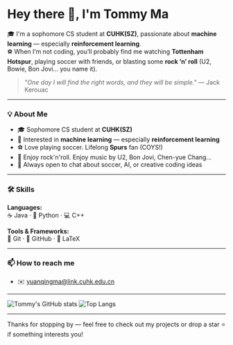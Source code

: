 
<!--
**tommyma3/tommyma3** is a ✨ _special_ ✨ repository because its `README.md` (this file) appears on your GitHub profile.

Here are some ideas to get you started:

- 🔭 I’m currently working on ...
- 🌱 I’m currently learning ...
- 👯 I’m looking to collaborate on ...
- 🤔 I’m looking for help with ...
- 💬 Ask me about ...
- 📫 How to reach me: ...
- 😄 Pronouns: ...
- ⚡ Fun fact: ...
-->


# Hey there 👋, I'm Tommy Ma  

🎓 I'm a sophomore CS student at **CUHK(SZ)**, passionate about **machine learning** — especially **reinforcement learning**.  
⚽ When I’m not coding, you’ll probably find me watching **Tottenham Hotspur**, playing soccer with friends, or blasting some **rock ’n’ roll** (U2, Bowie, Bon Jovi... you name it).  

> *"One day I will find the right words, and they will be simple."* — Jack Kerouac  

---

### 💡 About Me
- 🎓 Sophomore CS student at **CUHK(SZ)** 
- 🤖 Interested in **machine learning** — especially **reinforcement learning**
- ⚽ Love playing soccer. Lifelong **Spurs** fan (COYS!)
- 🎸 Enjoy rock'n'roll. Enjoy music by U2, Bon Jovi, Chen-yue Chang...
- 💬 Always open to chat about soccer, AI, or creative coding ideas 

---

### 🛠️ Skills
**Languages:**  
☕ Java · 🐍 Python · 💻 C++  

**Tools & Frameworks:**  
🧰 Git · 🧠 GitHub · 📄 LaTeX  

---
### 📫 How to reach me
- ✉️ [yuanqingma@link.cuhk.edu.cn](mailto:yuanqingma@link.cuhk.edu.cn)  

---

![Tommy's GitHub stats](https://github-readme-stats.vercel.app/api?username=tommyma&show_icons=true&theme=tokyonight)
![Top Langs](https://github-readme-stats.vercel.app/api/top-langs/?username=tommyma&layout=compact&theme=tokyonight)

---

Thanks for stopping by — feel free to check out my projects or drop a star ⭐ if something interests you!
